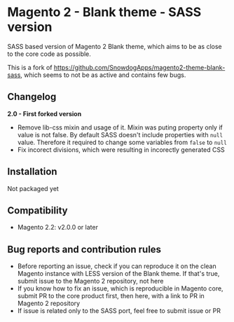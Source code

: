 # Magento 2 - Blank theme - SASS version

SASS based version of Magento 2 Blank theme, which aims to be as close to the core code as possible.

This is a fork of https://github.com/SnowdogApps/magento2-theme-blank-sass, which seems to not be as active and contains few bugs.

## Changelog

**2.0 - First forked version**

* Remove lib-css mixin and usage of it. Mixin was puting property only if value is not false. By default SASS doesn't include properties with `null` value. Therefore it required to change some variables from `false` to `null`
* Fix incorect divisions, which were resulting in incorectly generated CSS

## Installation
Not packaged yet

## Compatibility
* Magento 2.2: v2.0.0 or later

## Bug reports and contribution rules
- Before reporting an issue, check if you can reproduce it on the clean Magento instance with LESS version of the Blank theme. If that's true, submit issue to the Magento 2 repository, not here
- If you know how to fix an issue, which is reproducible in Magento core, submit PR to the core product first, then here, with a link to PR in Magento 2 repository
- If issue is related only to the SASS port, feel free to submit issue or PR
